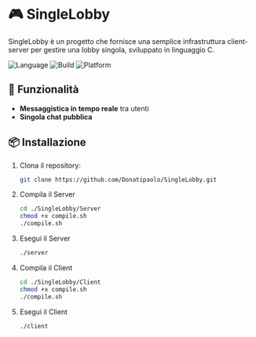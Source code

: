 # 🎮 SingleLobby

SingleLobby è un progetto che fornisce una semplice infrastruttura client-server per gestire una lobby singola, sviluppato in linguaggio C.

![Language](https://img.shields.io/badge/language-C-blue.svg)
![Build](https://img.shields.io/badge/build-passing-brightgreen.svg)
![Platform](https://img.shields.io/badge/platform-Linux%20%7C%20Unix-lightgrey.svg)

## 🚀 Funzionalità

- **Messaggistica in tempo reale** tra utenti
- **Singola chat pubblica**

## 📦 Installazione

1. Clona il repository:

   ```bash
   git clone https://github.com/Donatipaolo/SingleLobby.git

2. Compila il Server
   ```bash
   cd ./SingleLobby/Server
   chmod +x compile.sh
   ./compile.sh

3. Esegui il Server
   ```bash
   ./server

4. Compila il Client
   ```bash
   cd ./SingleLobby/Client
   chmod +x compile.sh
   ./compile.sh

5. Esegui il Client
      ```bash
      ./client
